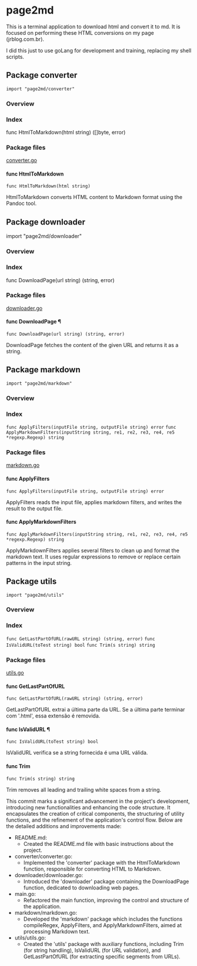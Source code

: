 # page2md

This is a terminal application to download html and convert it to md. It is focused on performing these HTML conversions on my page (jrblog.com.br).

I did this just to use goLang for development and training, replacing my shell scripts.

## Package converter

`import "page2md/converter"`

### Overview

### Index

func HtmlToMarkdown(html string) ([]byte, error)

### Package files

[converter.go](http://localhost:6060/src/page2md/converter/converter.go)

#### func HtmlToMarkdown

`func HtmlToMarkdown(html string)`

HtmlToMarkdown converts HTML content to Markdown format using the Pandoc tool.

## Package downloader

import "page2md/downloader"

### Overview

### Index

func DownloadPage(url string) (string, error)

### Package files

[downloader.go](http://localhost:6060/src/page2md/downloader/downloader.go)

#### func DownloadPage ¶

`func DownloadPage(url string) (string, error)`

DownloadPage fetches the content of the given URL and returns it as a string.

## Package markdown

`import "page2md/markdown"`

### Overview

### Index

`func ApplyFilters(inputFile string, outputFile string) error`
`func ApplyMarkdownFilters(inputString string, re1, re2, re3, re4, re5 *regexp.Regexp) string`

### Package files

[markdown.go](http://localhost:6060/src/page2md/markdown/markdown.go)

#### func ApplyFilters

`func ApplyFilters(inputFile string, outputFile string) error`

ApplyFilters reads the input file, applies markdown filters, and writes the result to the output file.

#### func ApplyMarkdownFilters

`func ApplyMarkdownFilters(inputString string, re1, re2, re3, re4, re5 *regexp.Regexp) string`

ApplyMarkdownFilters applies several filters to clean up and format the markdown text. It uses regular expressions to remove or replace certain patterns in the input string.

## Package utils

`import "page2md/utils"`

### Overview

### Index

`func GetLastPartOfURL(rawURL string) (string, error)`
`func IsValidURL(toTest string) bool`
`func Trim(s string) string`

### Package files

[utils.go](http://localhost:6060/src/page2md/utils/utils.go)

#### func GetLastPartOfURL

`func GetLastPartOfURL(rawURL string) (string, error)`

GetLastPartOfURL extrai a última parte da URL. Se a última parte terminar com '.html', essa extensão é removida.

#### func IsValidURL ¶

`func IsValidURL(toTest string) bool`

IsValidURL verifica se a string fornecida é uma URL válida.

#### func Trim

`func Trim(s string) string`

Trim removes all leading and trailing white spaces from a string.

This commit marks a significant advancement in the project's development, introducing new functionalities and enhancing the code structure. It encapsulates the creation of critical components, the structuring of utility functions, and the refinement of the application's control flow. Below are the detailed additions and improvements made:

- README.md:
  - Created the README.md file with basic instructions about the project.
- converter/converter.go:
  - Implemented the 'converter' package with the HtmlToMarkdown function, responsible for converting HTML to Markdown.
- downloader/downloader.go:
  - Introduced the 'downloader' package containing the DownloadPage function, dedicated to downloading web pages.
- main.go:
  - Refactored the main function, improving the control and structure of the application.
- markdown/markdown.go:
  - Developed the 'markdown' package which includes the functions compileRegex, ApplyFilters, and ApplyMarkdownFilters, aimed at processing Markdown text.
- utils/utils.go:
  - Created the 'utils' package with auxiliary functions, including Trim (for string handling), IsValidURL (for URL validation), and GetLastPartOfURL (for extracting specific segments from URLs).